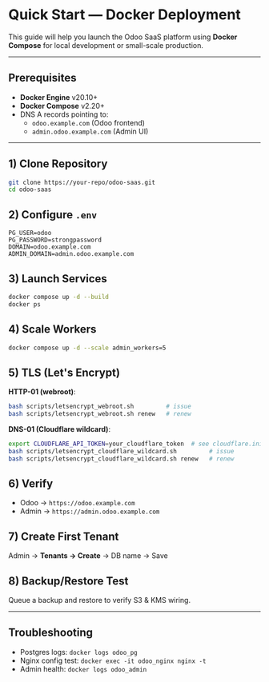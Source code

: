 # Quick Start — Docker Deployment

This guide will help you launch the Odoo SaaS platform using **Docker Compose** for local development or small-scale production.

---

## Prerequisites
- **Docker Engine** v20.10+
- **Docker Compose** v2.20+
- DNS A records pointing to:
  - `odoo.example.com` (Odoo frontend)
  - `admin.odoo.example.com` (Admin UI)

---

## 1) Clone Repository
```bash
git clone https://your-repo/odoo-saas.git
cd odoo-saas
```

## 2) Configure `.env`
```env
PG_USER=odoo
PG_PASSWORD=strongpassword
DOMAIN=odoo.example.com
ADMIN_DOMAIN=admin.odoo.example.com
```

## 3) Launch Services
```bash
docker compose up -d --build
docker ps
```

## 4) Scale Workers
```bash
docker compose up -d --scale admin_workers=5
```

## 5) TLS (Let's Encrypt)
**HTTP-01 (webroot)**:
```bash
bash scripts/letsencrypt_webroot.sh         # issue
bash scripts/letsencrypt_webroot.sh renew   # renew
```
**DNS-01 (Cloudflare wildcard)**:
```bash
export CLOUDFLARE_API_TOKEN=your_cloudflare_token  # see cloudflare.ini.example
bash scripts/letsencrypt_cloudflare_wildcard.sh         # issue
bash scripts/letsencrypt_cloudflare_wildcard.sh renew   # renew
```

## 6) Verify
- Odoo → `https://odoo.example.com`
- Admin → `https://admin.odoo.example.com`

## 7) Create First Tenant
Admin → **Tenants → Create** → DB name → Save

## 8) Backup/Restore Test
Queue a backup and restore to verify S3 & KMS wiring.

---

## Troubleshooting
- Postgres logs: `docker logs odoo_pg`
- Nginx config test: `docker exec -it odoo_nginx nginx -t`
- Admin health: `docker logs odoo_admin`
